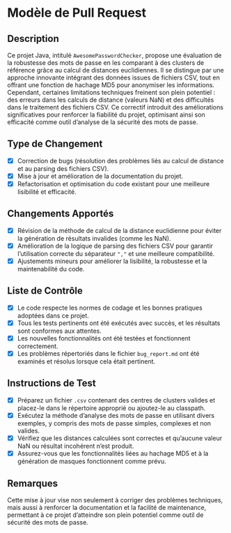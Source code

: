 # Modèle de Pull Request

## Description

Ce projet Java, intitulé `AwesomePasswordChecker`, propose une évaluation de la robustesse des mots de passe en les comparant à des clusters de référence grâce au calcul de distances euclidiennes. Il se distingue par une approche innovante intégrant des données issues de fichiers CSV, tout en offrant une fonction de hachage MD5 pour anonymiser les informations. Cependant, certaines limitations techniques freinent son plein potentiel : des erreurs dans les calculs de distance (valeurs NaN) et des difficultés dans le traitement des fichiers CSV. Ce correctif introduit des améliorations significatives pour renforcer la fiabilité du projet, optimisant ainsi son efficacité comme outil d’analyse de la sécurité des mots de passe.

## Type de Changement

- [x] Correction de bugs (résolution des problèmes liés au calcul de distance et au parsing des fichiers CSV).
- [x] Mise à jour et amélioration de la documentation du projet.
- [x] Refactorisation et optimisation du code existant pour une meilleure lisibilité et efficacité.

## Changements Apportés

- [x] Révision de la méthode de calcul de la distance euclidienne pour éviter la génération de résultats invalides (comme les NaN).
- [x] Amélioration de la logique de parsing des fichiers CSV pour garantir l’utilisation correcte du séparateur `","` et une meilleure compatibilité.
- [x] Ajustements mineurs pour améliorer la lisibilité, la robustesse et la maintenabilité du code.

## Liste de Contrôle

- [x] Le code respecte les normes de codage et les bonnes pratiques adoptées dans ce projet.
- [x] Tous les tests pertinents ont été exécutés avec succès, et les résultats sont conformes aux attentes.
- [x] Les nouvelles fonctionnalités ont été testées et fonctionnent correctement.
- [x] Les problèmes répertoriés dans le fichier `bug_report.md` ont été examinés et résolus lorsque cela était pertinent.

## Instructions de Test

- [x] Préparez un fichier `.csv` contenant des centres de clusters valides et placez-le dans le répertoire approprié ou ajoutez-le au classpath.
- [x] Exécutez la méthode d’analyse des mots de passe en utilisant divers exemples, y compris des mots de passe simples, complexes et non valides.
- [x] Vérifiez que les distances calculées sont correctes et qu’aucune valeur NaN ou résultat incohérent n’est produit.
- [x] Assurez-vous que les fonctionnalités liées au hachage MD5 et à la génération de masques fonctionnent comme prévu.

## Remarques

Cette mise à jour vise non seulement à corriger des problèmes techniques, mais aussi à renforcer la documentation et la facilité de maintenance, permettant à ce projet d’atteindre son plein potentiel comme outil de sécurité des mots de passe.